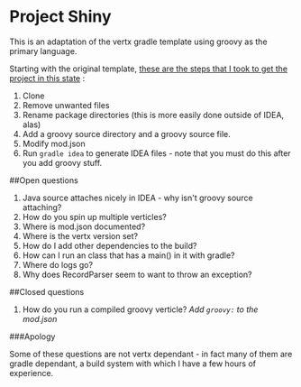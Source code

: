 # Project Shiny

This is an adaptation of the vertx gradle template using groovy as the primary language.

Starting with the original template, [these are the steps that I took to get the project in this state](https://github.com/javajosh/vertx-gradle-template/commits/master) :

1. Clone
2. Remove unwanted files
3. Rename package directories (this is more easily done outside of IDEA, alas)
4. Add a groovy source directory and a groovy source file.
5. Modify mod.json
6. Run `gradle idea` to generate IDEA files - note that you must do this after you add groovy stuff.

##Open questions

1. Java source attaches nicely in IDEA - why isn't groovy source attaching?
2. How do you spin up multiple verticles?
3. Where is mod.json documented?
4. Where is the vertx version set?
5. How do I add other dependencies to the build?
6. How can I run an class that has a main() in it with gradle?
7. Where do logs go?
8. Why does RecordParser seem to want to throw an exception?

##Closed questions

1. How do you run a compiled groovy verticle? *Add `groovy:` to the mod.json*

###Apology

Some of these questions are not vertx dependant - in fact many of them are gradle dependant, a build system with which I have a few hours of experience.

